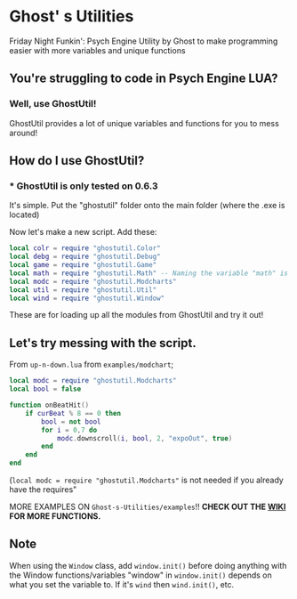 # Ghost' s Utilities
Friday Night Funkin': Psych Engine Utility by Ghost to make programming easier with more variables and unique functions

## You're struggling to code in Psych Engine LUA?
### Well, use GhostUtil!

GhostUtil provides a lot of unique variables and functions for you to mess around!

## How do I use GhostUtil?
### * GhostUtil is only tested on 0.6.3
It's simple. Put the "ghostutil" folder onto the main folder (where the .exe is located)

Now let's make a new script. Add these:
```lua
local colr = require "ghostutil.Color"
local debg = require "ghostutil.Debug"
local game = require "ghostutil.Game"
local math = require "ghostutil.Math" -- Naming the variable "math" is now possible in GhostUtil >1.0.0
local modc = require "ghostutil.Modcharts"
local util = require "ghostutil.Util"
local wind = require "ghostutil.Window"
```

These are for loading up all the modules from GhostUtil and try it out!

## Let's try messing with the script.
From `up-n-down.lua` from `examples/modchart`;
```lua
local modc = require "ghostutil.Modcharts"
local bool = false

function onBeatHit()
    if curBeat % 8 == 0 then
        bool = not bool
        for i = 0,7 do
            modc.downscroll(i, bool, 2, "expoOut", true)
        end
    end
end
```

(`local modc = require "ghostutil.Modcharts"` is not needed if you already have the requires" 

MORE EXAMPLES ON `Ghost-s-Utilities/examples`!!
**CHECK OUT THE [WIKI](https://github.com/GhostglowDev/Ghost-s-Utilities/wiki) FOR MORE FUNCTIONS.**

## Note
When using the `Window` class, add `window.init()` before doing anything with the Window functions/variables
"window" in `window.init()` depends on what you set the variable to. If it's `wind` then `wind.init()`, etc.
